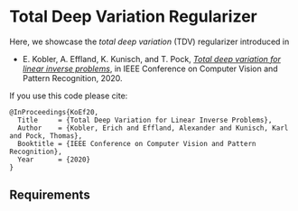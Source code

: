 # Total Deep Variation Regularizer

Here, we showcase the *total deep variation* (TDV) regularizer introduced in 
 - E. Kobler, A. Effland, K. Kunisch, and T. Pock, [*Total deep variation for linear inverse problems*](https://arxiv.org/abs/2001.05005), in IEEE Conference on Computer Vision and Pattern Recognition, 2020.

If you use this code please cite:

```
@InProceedings{KoEf20,
  Title     = {Total Deep Variation for Linear Inverse Problems},
  Author    = {Kobler, Erich and Effland, Alexander and Kunisch, Karl and Pock, Thomas},
  Booktitle = {IEEE Conference on Computer Vision and Pattern Recognition},
  Year      = {2020}
}
```

## Requirements